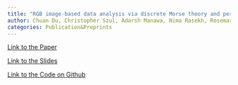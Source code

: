 ```yaml
---
title: "RGB image-based data analysis via discrete Morse theory and persistent homology"
author: Chuan Du, Christopher Szul, Adarsh Manawa, Nima Rasekh, Rosemary Guzman, and Ruth Davidson
categories: Publication&Preprints
---
```


<a href="https://chuandu2.github.io/images/dmt_vf_ms.pdf" target="_blank">Link to the Paper</a>

<a href="https://chuandu2.github.io/images/jmm.pdf" target="_blank">Link to the Slides</a>

<a href="https://github.com/redavids/IBTCDA/tree/master" target="_blank">Link to the Code on Github</a>
